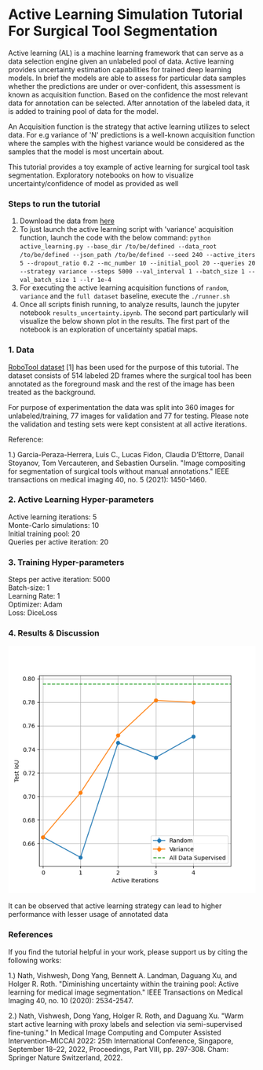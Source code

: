# Active Learning Simulation Tutorial For Surgical Tool Segmentation

Active learning (AL) is a machine learning framework that can serve as a data selection engine given an unlabeled pool of data. Active learning provides uncertainty estimation capabilities for trained deep learning models. In brief the models are able to assess for particular data samples whether the predictions are under or over-confident, this assessment is known as acquisition function. Based on the confidence the most relevant data for annotation can be selected. After annotation of the labeled data, it is added to training pool of data for the model.

An Acquisition function is the strategy that active learning utilizes to select data. For e.g variance of 'N' predictions is a well-known acquisition function where the samples with the highest variance would be considered as the samples that the model is most uncertain about.

This tutorial provides a toy example of active learning for surgical tool task segmentation. Exploratory notebooks on how to visualize uncertainty/confidence of model as provided as well

### Steps to run the tutorial
1. Download the data from [here](https://www.synapse.org/#!Synapse:syn22427422)
2. To just launch the active learning script with 'variance' acquisition function, launch the code with the below command: `python active_learning.py --base_dir /to/be/defined --data_root /to/be/defined --json_path /to/be/defined --seed 240 --active_iters 5 --dropout_ratio 0.2 --mc_number 10 --initial_pool 20 --queries 20 --strategy variance --steps 5000 --val_interval 1 --batch_size 1 --val_batch_size 1 --lr 1e-4`
3. For executing the active learning acquisition functions of `random`, `variance` and the `full dataset` baseline, execute the `./runner.sh`
4. Once all scripts finish running, to analyze results, launch the jupyter notebook `results_uncertainty.ipynb`. The second part particularly will visualize the below shown plot in the results. The first part of the notebook is an exploration of uncertainty spatial maps.

### 1. Data

[RoboTool dataset](https://www.synapse.org/#!Synapse:syn22427422) [1] has been used for the purpose of this tutorial. The dataset consists of 514 labeled 2D frames where the surgical tool has been annotated as the foreground mask and the rest of the image has been treated as the background.

For purpose of experimentation the data was split into 360 images for unlabeled/training, 77 images for validation and 77 for testing. Please note the validation and testing sets were kept consistent at all active iterations.

Reference:

1.) Garcia-Peraza-Herrera, Luis C., Lucas Fidon, Claudia D’Ettorre, Danail Stoyanov, Tom Vercauteren, and Sebastien Ourselin. "Image compositing for segmentation of surgical tools without manual annotations." IEEE transactions on medical imaging 40, no. 5 (2021): 1450-1460.

### 2. Active Learning Hyper-parameters

Active learning iterations: 5 \
Monte-Carlo simulations: 10 \
Initial training pool: 20 \
Queries per active iteration: 20

### 3. Training Hyper-parameters

Steps per active iteration: 5000 \
Batch-size: 1 \
Learning Rate: 1 \
Optimizer: Adam \
Loss: DiceLoss

### 4. Results & Discussion

![al_robotool_results](../../figures/al_robotool_results.png)

It can be observed that active learning strategy can lead to higher performance with lesser usage of annotated data

### References

If you find the tutorial helpful in your work, please support us by citing the following works:

1.) Nath, Vishwesh, Dong Yang, Bennett A. Landman, Daguang Xu, and Holger R. Roth. "Diminishing uncertainty within the training pool: Active learning for medical image segmentation." IEEE Transactions on Medical Imaging 40, no. 10 (2020): 2534-2547.

2.) Nath, Vishwesh, Dong Yang, Holger R. Roth, and Daguang Xu. "Warm start active learning with proxy labels and selection via semi-supervised fine-tuning." In Medical Image Computing and Computer Assisted Intervention–MICCAI 2022: 25th International Conference, Singapore, September 18–22, 2022, Proceedings, Part VIII, pp. 297-308. Cham: Springer Nature Switzerland, 2022.
